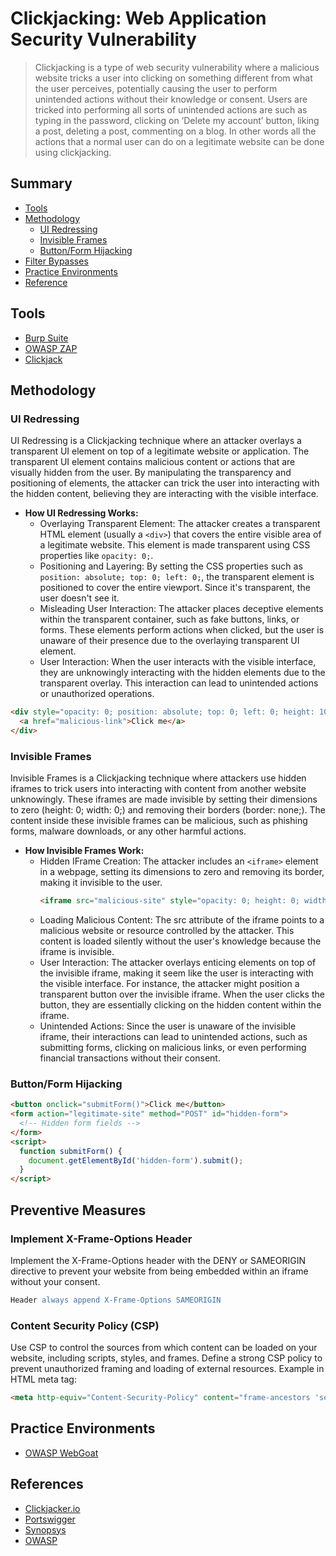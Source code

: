 # Clickjacking: Web Application Security Vulnerability

> Clickjacking is a type of web security vulnerability where a malicious website tricks a user into clicking on something different from what the user perceives,
> potentially causing the user to perform unintended actions without their knowledge or consent. Users are tricked into performing all sorts of unintended actions
> are such as typing in the password, clicking on ‘Delete my account’ button, liking a post, deleting a post, commenting on a blog. In other words all the actions
> that a normal user can do on a legitimate website can be done using clickjacking.

## Summary
* [Tools](#tools)
* [Methodology](#methodology)
  * [UI Redressing](#ui-redressing)
  * [Invisible Frames](#invisible-frames)
  * [Button/Form Hijacking](#button-form-hijacking)
* [Filter Bypasses](#filter-bypasses)
* [Practice Environments](#practice-environments)
* [Reference](#references)

## Tools
* [Burp Suite](https://portswigger.net/burp)
* [OWASP ZAP](https://github.com/zaproxy/zaproxy)
* [Clickjack](https://github.com/machine1337/clickjack)

## Methodology

### UI Redressing
UI Redressing is a Clickjacking technique where an attacker overlays a transparent UI element on top of a legitimate website or application. 
The transparent UI element contains malicious content or actions that are visually hidden from the user. By manipulating the transparency and positioning of elements, 
the attacker can trick the user into interacting with the hidden content, believing they are interacting with the visible interface.
* **How UI Redressing Works:**
  * Overlaying Transparent Element: The attacker creates a transparent HTML element (usually a `<div>`) that covers the entire visible area of a legitimate website. This element is made transparent using CSS properties like `opacity: 0;`.
  * Positioning and Layering: By setting the CSS properties such as `position: absolute; top: 0; left: 0;`, the transparent element is positioned to cover the entire viewport. Since it's transparent, the user doesn't see it.
  * Misleading User Interaction: The attacker places deceptive elements within the transparent container, such as fake buttons, links, or forms. These elements perform actions when clicked, but the user is unaware of their presence due to the overlaying transparent UI element.
  * User Interaction: When the user interacts with the visible interface, they are unknowingly interacting with the hidden elements due to the transparent overlay. This interaction can lead to unintended actions or unauthorized operations.
```html
<div style="opacity: 0; position: absolute; top: 0; left: 0; height: 100%; width: 100%;">
  <a href="malicious-link">Click me</a>
</div>
```

### Invisible Frames
Invisible Frames is a Clickjacking technique where attackers use hidden iframes to trick users into interacting with content from another website unknowingly. 
These iframes are made invisible by setting their dimensions to zero (height: 0; width: 0;) and removing their borders (border: none;). 
The content inside these invisible frames can be malicious, such as phishing forms, malware downloads, or any other harmful actions.

* **How Invisible Frames Work:**
  * Hidden IFrame Creation: The attacker includes an `<iframe>` element in a webpage, setting its dimensions to zero and removing its border, making it invisible to the user.
    ```html
    <iframe src="malicious-site" style="opacity: 0; height: 0; width: 0; border: none;"></iframe>
    ```
  * Loading Malicious Content: The src attribute of the iframe points to a malicious website or resource controlled by the attacker. This content is loaded silently without the user's knowledge because the iframe is invisible.
  * User Interaction: The attacker overlays enticing elements on top of the invisible iframe, making it seem like the user is interacting with the visible interface. For instance, the attacker might position a transparent button over the invisible iframe. When the user clicks the button, they are essentially clicking on the hidden content within the iframe.
  * Unintended Actions: Since the user is unaware of the invisible iframe, their interactions can lead to unintended actions, such as submitting forms, clicking on malicious links, or even performing financial transactions without their consent.


### Button/Form Hijacking
```html
<button onclick="submitForm()">Click me</button>
<form action="legitimate-site" method="POST" id="hidden-form">
  <!-- Hidden form fields -->
</form>
<script>
  function submitForm() {
    document.getElementById('hidden-form').submit();
  }
</script>
```

## Preventive Measures

### Implement X-Frame-Options Header
Implement the X-Frame-Options header with the DENY or SAMEORIGIN directive to prevent your website from being embedded within an iframe without your consent.
```apache
Header always append X-Frame-Options SAMEORIGIN
```

### Content Security Policy (CSP)
Use CSP to control the sources from which content can be loaded on your website, including scripts, styles, and frames. 
Define a strong CSP policy to prevent unauthorized framing and loading of external resources.
Example in HTML meta tag:
```html
<meta http-equiv="Content-Security-Policy" content="frame-ancestors 'self';">
```






## Practice Environments
* [OWASP WebGoat](https://owasp.org/www-project-webgoat/)

## References
* [Clickjacker.io](https://clickjacker.io)
* [Portswigger](https://portswigger.net/web-security/clickjacking)
* [Synopsys](https://www.synopsys.com/glossary/what-is-clickjacking.html#B)
* [OWASP](https://owasp.org/www-community/attacks/Clickjacking)
